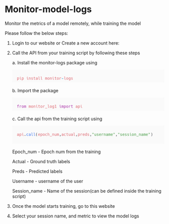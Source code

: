 # Monitor-model-logs
Monitor the metrics of a model remotely, while training the model 


Please follow the below steps:

  1. Login to our website or Create a new account here:
  2. Call the API from your training script by following these steps
 
      a. Install the monitor-logs package using
      
      ![install](https://github.com/Vinithavn/Monitor-model-logs/blob/master/utils/carbon%20(4).png)
      
      b. Import the package
      
      ![import](https://github.com/Vinithavn/Monitor-model-logs/blob/master/utils/carbon%20(5).png)
      
      c. Call the api from the training script using
      
      ![call](https://github.com/Vinithavn/Monitor-model-logs/blob/master/utils/carbon%20(3).png)
      
        Epoch_num - Epoch num from the training
        
        Actual - Ground truth labels
        
        Preds - Predicted labels
        
        Username - username of the user
        
        Session_name - Name of the session(can be defined inside the training script)

  3. Once the model starts training, go to this website 
  4. Select your session name, and metric to view the model logs



